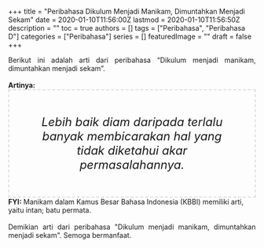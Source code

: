 +++
title = "Peribahasa Dikulum Menjadi Manikam, Dimuntahkan Menjadi Sekam"
date = 2020-01-10T11:56:00Z
lastmod = 2020-01-10T11:56:50Z
description = ""
toc = true
authors = []
tags = ["Peribahasa", "Peribahasa D"]
categories = ["Peribahasa"]
series = []
featuredImage = ""
draft = false
+++

<div dir="ltr" style="text-align: left;" trbidi="on"><div style="text-align: justify;">Berikut ini adalah arti dari peribahasa “Dikulum menjadi manikam, dimuntahkan menjadi sekam”.</div><br /><div style="text-align: justify;"><b>Artinya:</b></div><div style="border: 2px dashed #ddd; font-size: 24px; height: auto; margin: 0 auto; padding: 50px; text-align: center; width: auto;"><i>Lebih baik diam daripada terlalu banyak membicarakan hal yang tidak diketahui akar permasalahannya.</i></div><b>FYI:</b> Manikam dalam Kamus Besar Bahasa Indonesia (KBBI) memiliki arti, yaitu intan; batu permata.<br /><br /><div style="text-align: justify;">Demikian arti dari peribahasa "Dikulum menjadi manikam, dimuntahkan menjadi sekam". Semoga bermanfaat.</div></div>
